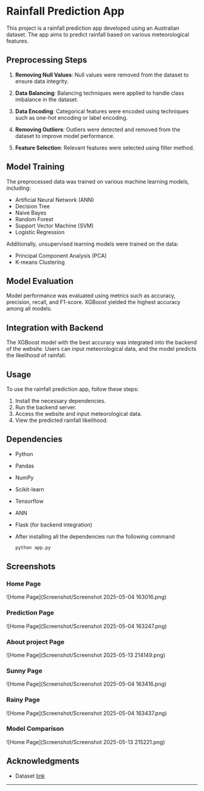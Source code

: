 # Rainfall Prediction App

This project is a rainfall prediction app developed using an Australian dataset. The app aims to predict rainfall based on various meteorological features.

## Preprocessing Steps

1. **Removing Null Values**: Null values were removed from the dataset to ensure data integrity.

2. **Data Balancing**: Balancing techniques were applied to handle class imbalance in the dataset.

3. **Data Encoding**: Categorical features were encoded using techniques such as one-hot encoding or label encoding.

4. **Removing Outliers**: Outliers were detected and removed from the dataset to improve model performance.

5. **Feature Selection**: Relevant features were selected using filter method.

## Model Training

The preprocessed data was trained on various machine learning models, including:

- Artificial Neural Network (ANN)
- Decision Tree
- Naive Bayes
- Random Forest
- Support Vector Machine (SVM)
- Logistic Regression

Additionally, unsupervised learning models were trained on the data:

- Principal Component Analysis (PCA)
- K-means Clustering

## Model Evaluation

Model performance was evaluated using metrics such as accuracy, precision, recall, and F1-score. XGBoost yielded the highest accuracy among all models.

## Integration with Backend

The XGBoost model with the best accuracy was integrated into the backend of the website. Users can input meteorological data, and the model predicts the likelihood of rainfall.

## Usage

To use the rainfall prediction app, follow these steps:

1. Install the necessary dependencies.
2. Run the backend server.
3. Access the website and input meteorological data.
4. View the predicted rainfall likelihood.

## Dependencies

- Python
- Pandas
- NumPy
- Scikit-learn
- Tensorflow
- ANN
- Flask (for backend integration)
- After installing all the dependencies run the following command

   ```bash
   python app.py
   ```

## Screenshots
### Home Page
![Home Page](Screenshot/Screenshot 2025-05-04 163016.png)

### Prediction Page
![Home Page](Screenshot/Screenshot 2025-05-04 163247.png)

### About project Page
![Home Page](Screenshot/Screenshot 2025-05-13 214149.png)

### Sunny Page
![Home Page](Screenshot/Screenshot 2025-05-04 163416.png)

### Rainy Page
![Home Page](Screenshot/Screenshot 2025-05-04 163437.png)

### Model Comparison
![Home Page](Screenshot/Screenshot 2025-05-13 215221.png)

## Acknowledgments

- Dataset [link](https://www.kaggle.com/datasets/arunavakrchakraborty/australia-weather-data)

---
